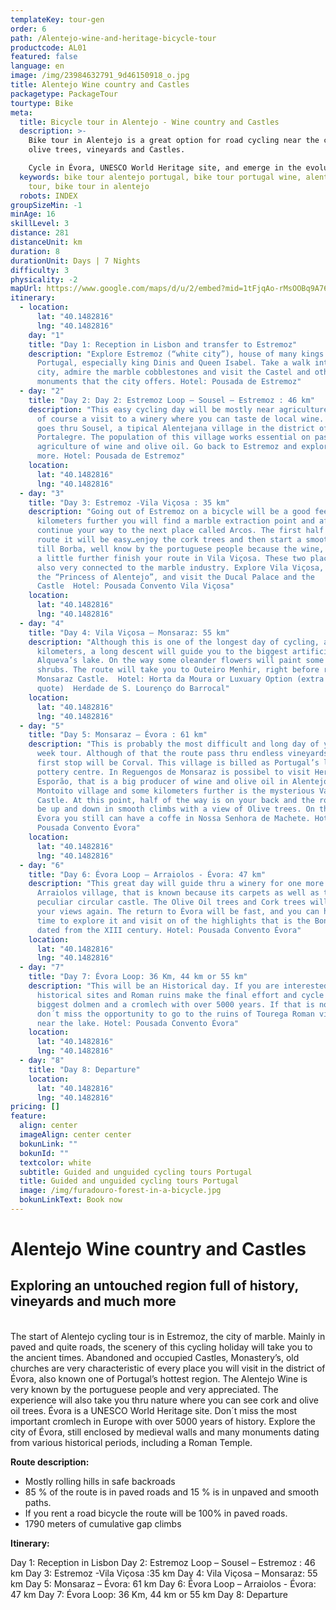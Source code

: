 ```yaml
---
templateKey: tour-gen
order: 6
path: /Alentejo-wine-and-heritage-bicycle-tour
productcode: AL01
featured: false
language: en
image: /img/23984632791_9d46150918_o.jpg
title: Alentejo Wine country and Castles
packagetype: PackageTour
tourtype: Bike
meta:
  title: Bicycle tour in Alentejo - Wine country and Castles
  description: >-
    Bike tour in Alentejo is a great option for road cycling near the cork and
    olive trees, vineyards and Castles.

    Cycle in Évora, UNESCO World Heritage site, and emerge in the evolution of our kind visiting the cromlech with more that 500 years of history.
  keywords: bike tour alentejo portugal, bike tour portugal wine, alentejo bike
    tour, bike tour in alentejo
  robots: INDEX
groupSizeMin: -1
minAge: 16
skillLevel: 3
distance: 281
distanceUnit: km
duration: 8
durationUnit: Days | 7 Nights
difficulty: 3
physicality: -2
mapUrl: https://www.google.com/maps/d/u/2/embed?mid=1tFjqAo-rMsOOBq9A76P4j-S6d-8xJOH2
itinerary:
  - location:
      lat: "40.1482816"
      lng: "40.1482816"
    day: "1"
    title: "Day 1: Reception in Lisbon and transfer to Estremoz"
    description: "Explore Estremoz (“white city”), house of many kings and queens of
      Portugal, especially king Dinis and Queen Isabel. Take a walk into the
      city, admire the marble cobblestones and visit the Castel and other
      monuments that the city offers. Hotel: Pousada de Estremoz"
  - day: "2"
    title: "Day 2: Day 2: Estremoz Loop – Sousel – Estremoz : 46 km"
    description: "This easy cycling day will be mostly near agriculture fields and
      of course a visit to a winery where you can taste de local wine. This loop
      goes thru Sousel, a tipical Alentejana village in the district of
      Portalegre. The population of this village works essential on pastoral and
      agriculture of wine and olive oil. Go back to Estremoz and explore it once
      more. Hotel: Pousada de Estremoz"
    location:
      lat: "40.1482816"
      lng: "40.1482816"
  - day: "3"
    title: "Day 3: Estremoz -Vila Viçosa : 35 km"
    description: "Going out of Estremoz on a bicycle will be a good feeling. A few
      kilometers further you will find a marble extraction point and after that
      continue your way to the next place called Arcos. The first half of the
      route it will be easy…enjoy the cork trees and then start a smooth climb
      till Borba, well know by the portuguese people because the wine, and then
      a little further finish your route in Vila Viçosa. These two places are
      also very connected to the marble industry. Explore Vila Viçosa, known as
      the “Princess of Alentejo”, and visit the Ducal Palace and the
      Castle  Hotel: Pousada Convento Vila Viçosa"
    location:
      lat: "40.1482816"
      lng: "40.1482816"
  - day: "4"
    title: "Day 4: Vila Viçosa – Monsaraz: 55 km"
    description: "Although this is one of the longest day of cycling, after 4
      kilometers, a long descent will guide you to the biggest artificial
      Alqueva’s lake. On the way some oleander flowers will paint some trees and
      shrubs. The route will take you to Outeiro Menhir, right before reaching
      Monsaraz Castle.  Hotel: Horta da Moura or Luxuary Option (extra
      quote)  Herdade de S. Lourenço do Barrocal"
    location:
      lat: "40.1482816"
      lng: "40.1482816"
  - day: "5"
    title: "Day 5: Monsaraz – Évora : 61 km"
    description: "This is probably the most difficult and long day of your cycling
      week tour. Although of that the route pass thru endless vineyards. The
      first stop will be Corval. This village is billed as Portugal’s largest
      pottery centre. In Reguengos de Monsaraz is possibel to visit Herdade do
      Esporão, that is a big producer of wine and olive oil in Alentejo. After
      Montoito village and some kilometers further is the mysterious Valongo
      Castle. At this point, half of the way is on your back and the route will
      be up and down in smooth climbs with a view of Olive trees. On the way to
      Évora you still can have a coffe in Nossa Senhora de Machete. Hotel:
      Pousada Convento Évora"
    location:
      lat: "40.1482816"
      lng: "40.1482816"
  - day: "6"
    title: "Day 6: Évora Loop – Arraiolos - Évora: 47 km"
    description: "This great day will guide thru a winery for one more visit and to
      Arraiolos village, that is known because its carpets as well as the
      peculiar circular castle. The Olive Oil trees and Cork trees will be on
      your views again. The return to Évora will be fast, and you can have more
      time to explore it and visit on of the highlights that is the Bone Chapel
      dated from the XIII century. Hotel: Pousada Convento Évora"
    location:
      lat: "40.1482816"
      lng: "40.1482816"
  - day: "7"
    title: "Day 7: Évora Loop: 36 Km, 44 km or 55 km"
    description: "This will be an Historical day. If you are interested in some pre
      historical sites and Roman ruins make the final effort and cycle to the
      biggest dolmen and a cromlech with over 5000 years. If that is not enough
      don´t miss the opportunity to go to the ruins of Tourega Roman village,
      near the lake. Hotel: Pousada Convento Évora"
    location:
      lat: "40.1482816"
      lng: "40.1482816"
  - day: "8"
    title: "Day 8: Departure"
    location:
      lat: "40.1482816"
      lng: "40.1482816"
pricing: []
feature:
  align: center
  imageAlign: center center
  bokunLink: ""
  bokunId: ""
  textcolor: white
  subtitle: Guided and unguided cycling tours Portugal
  title: Guided and unguided cycling tours Portugal
  image: /img/furadouro-forest-in-a-bicycle.jpg
  bokunLinkText: Book now
---
```

# Alentejo Wine country and Castles

## Exploring an untouched region full of history, vineyards and much more

\
The start of Alentejo cycling tour is in Estremoz, the city of marble. Mainly in paved and quite roads, the scenery of this cycling holiday will take you to the ancient times. Abandoned and occupied Castles, Monastery’s, old churches are very characteristic of every place you will visit in the district of Évora, also known one of Portugal’s hottest region. The Alentejo Wine is very known by the portuguese people and very appreciated. The experience will also take you thru nature where you can see cork and olive oil trees.  Évora is a UNESCO World Heritage site. Don´t miss the most important cromlech in Europe with over 5000 years of history. Explore the city of Évora, still enclosed by medieval walls and many monuments dating from various historical periods, including a Roman Temple.

**Route description:**

* Mostly rolling hills in safe backroads
* 85 % of the route is in paved roads and 15 % is in unpaved and smooth paths.
* If you rent a road bicycle the route will be 100% in paved roads.
* 1790 meters of cumulative gap climbs

**Itinerary:**

Day 1: Reception in Lisbon Day 2: Estremoz Loop – Sousel – Estremoz : 46 km
Day 3: Estremoz -Vila Viçosa :35 km
Day 4: Vila Viçosa – Monsaraz: 55 km
Day 5: Monsaraz – Évora: 61 km
Day 6: Évora Loop – Arraiolos - Évora: 47 km
Day 7: Évora Loop: 36 Km, 44 km or 55 km
Day 8: Departure